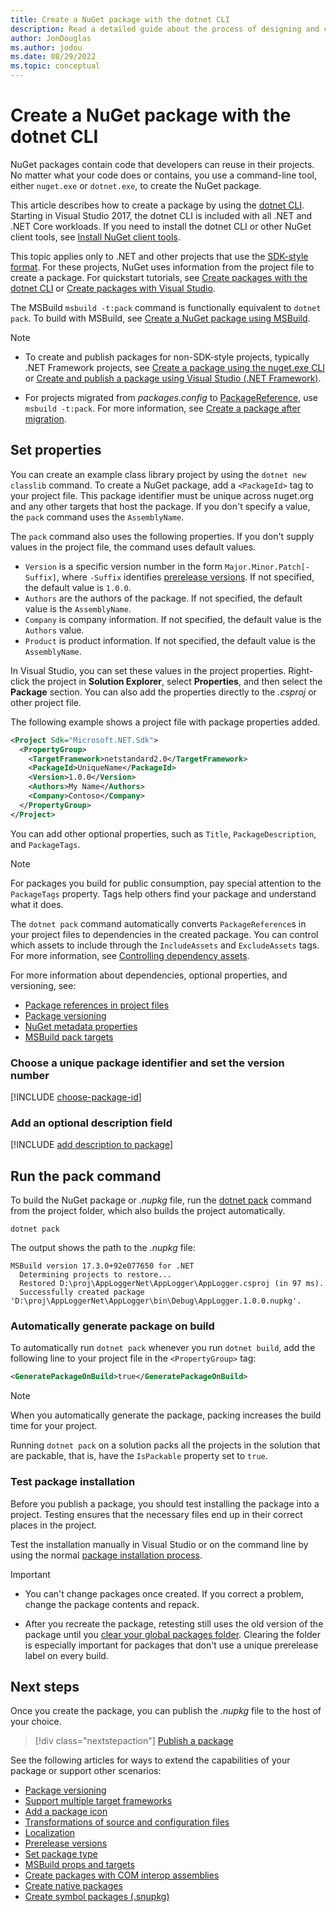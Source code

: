 ```yaml
---
title: Create a NuGet package with the dotnet CLI
description: Read a detailed guide about the process of designing and creating a NuGet package, including key decision points like files and versioning.
author: JonDouglas
ms.author: jodou
ms.date: 08/29/2022
ms.topic: conceptual
---
```


# Create a NuGet package with the dotnet CLI

NuGet packages contain code that developers can reuse in their projects. No matter what your code does or contains, you use a command-line tool, either `nuget.exe` or `dotnet.exe`, to create the NuGet package.

This article describes how to create a package by using the [dotnet CLI](). Starting in Visual Studio 2017, the dotnet CLI is included with all .NET and .NET Core workloads. If you need to install the dotnet CLI or other NuGet client tools, see [Install NuGet client tools](../install-nuget-client-tools.md).

This topic applies only to .NET and other projects that use the [SDK-style format](../resources/check-project-format.md). For these projects, NuGet uses information from the project file to create a package. For quickstart tutorials, see [Create packages with the dotnet CLI](../quickstart/create-and-publish-a-package-using-the-dotnet-cli.md) or [Create packages with Visual Studio](../quickstart/create-and-publish-a-package-using-visual-studio.md).

The MSBuild `msbuild -t:pack` command is functionally equivalent to `dotnet pack`. To build with MSBuild, see [Create a NuGet package using MSBuild](creating-a-package-msbuild.md).

> [!NOTE]
> - To create and publish packages for non-SDK-style projects, typically .NET Framework projects, see [Create a package using the nuget.exe CLI](Creating-a-Package.md) or [Create and publish a package using Visual Studio (.NET Framework)](../quickstart/create-and-publish-a-package-using-visual-studio-net-framework.md).
> 
> - For projects migrated from *packages.config* to [PackageReference](../consume-packages/package-references-in-project-files.md), use `msbuild -t:pack`. For more information, see [Create a package after migration](../consume-packages/migrate-packages-config-to-package-reference.md#create-a-package-after-migration).

## Set properties

You can create an example class library project by using the `dotnet new classlib` command. To create a NuGet package, add a `<PackageId>` tag to your project file. This package identifier must be unique across nuget.org and any other targets that host the package. If you don't specify a value, the `pack` command uses the `AssemblyName`.

The `pack` command also uses the following properties. If you don't supply values in the project file, the command uses default values.

- `Version` is a specific version number in the form `Major.Minor.Patch[-Suffix]`, where `-Suffix` identifies [prerelease versions](prerelease-packages.md). If not specified, the default value is `1.0.0`.
- `Authors` are the authors of the package. If not specified, the default value is the `AssemblyName`.
- `Company` is company information. If not specified, the default value is the `Authors` value.
- `Product` is product information. If not specified, the default value is the `AssemblyName`.

In Visual Studio, you can set these values in the project properties. Right-click the project in **Solution Explorer**, select **Properties**, and then select the **Package** section. You can also add the properties directly to the *.csproj* or other project file.

The following example shows a project file with package properties added.

```xml
<Project Sdk="Microsoft.NET.Sdk">
  <PropertyGroup>
    <TargetFramework>netstandard2.0</TargetFramework>
    <PackageId>UniqueName</PackageId>
    <Version>1.0.0</Version>
    <Authors>My Name</Authors>
    <Company>Contoso</Company>
  </PropertyGroup>
</Project>
```

You can add other optional properties, such as `Title`, `PackageDescription`, and `PackageTags`.

>[!NOTE]
> For packages you build for public consumption, pay special attention to the `PackageTags` property. Tags help others find your package and understand what it does.

The `dotnet pack` command automatically converts `PackageReference`s  in your project files to dependencies in the created package. You can control which assets to include through the `IncludeAssets` and `ExcludeAssets` tags. For more information, see [Controlling dependency assets](../consume-packages/package-references-in-project-files.md#controlling-dependency-assets).

For more information about dependencies, optional properties, and versioning, see:

- [Package references in project files](../consume-packages/package-references-in-project-files.md)
- [Package versioning](../concepts/package-versioning.md)
- [NuGet metadata properties](/dotnet/core/tools/csproj#nuget-metadata-properties)
- [MSBuild pack targets](../reference/msbuild-targets.md#pack-target)

### Choose a unique package identifier and set the version number

[!INCLUDE [choose-package-id](includes/choose-package-id.md)]

### Add an optional description field

[!INCLUDE [add description to package](includes/add-description.md)]

## Run the pack command

To build the NuGet package or *.nupkg* file, run the [dotnet pack](/dotnet/core/tools/dotnet-pack) command from the project folder, which also builds the project automatically.

```dotnetcli
dotnet pack
```

The output shows the path to the *.nupkg* file:

```output
MSBuild version 17.3.0+92e077650 for .NET
  Determining projects to restore...
  Restored D:\proj\AppLoggerNet\AppLogger\AppLogger.csproj (in 97 ms).
  Successfully created package 'D:\proj\AppLoggerNet\AppLogger\bin\Debug\AppLogger.1.0.0.nupkg'.
```

### Automatically generate package on build

To automatically run `dotnet pack` whenever you run `dotnet build`, add the following line to your project file in the `<PropertyGroup>` tag:

```xml
<GeneratePackageOnBuild>true</GeneratePackageOnBuild>
```

> [!NOTE]
> When you automatically generate the package, packing increases the build time for your project.

Running `dotnet pack` on a solution packs all the projects in the solution that are packable, that is, have the `IsPackable` property set to `true`.

### Test package installation

Before you publish a package, you should test installing the package into a project. Testing ensures that the necessary files end up in their correct places in the project.

Test the installation manually in Visual Studio or on the command line by using the normal [package installation process](../consume-packages/overview-and-workflow.md#ways-to-install-a-nuget-package).

> [!IMPORTANT]
> - You can't change packages once created. If you correct a problem, change the package contents and repack.
> 
> - After you recreate the package, retesting still uses the old version of the package until you [clear your global packages folder](../consume-packages/managing-the-global-packages-and-cache-folders.md#clearing-local-folders). Clearing the folder is especially important for packages that don't use a unique prerelease label on every build.

## Next steps

Once you create the package, you can publish the *.nupkg* file to the host of your choice.

> [!div class="nextstepaction"]
> [Publish a package](../nuget-org/publish-a-package.md)

See the following articles for ways to extend the capabilities of your package or support other scenarios:

- [Package versioning](../concepts/package-versioning.md)
- [Support multiple target frameworks](../create-packages/multiple-target-frameworks-project-file.md)
- [Add a package icon](../reference/nuspec.md#icon)
- [Transformations of source and configuration files](../create-packages/source-and-config-file-transformations.md)
- [Localization](../create-packages/creating-localized-packages.md)
- [Prerelease versions](../create-packages/prerelease-packages.md)
- [Set package type](../create-packages/set-package-type.md)
- [MSBuild props and targets](../concepts/MSBuild-props-and-targets.md)
- [Create packages with COM interop assemblies](../create-packages/author-packages-with-COM-interop-assemblies.md)
- [Create native packages](../guides/native-packages.md)
- [Create symbol packages (.snupkg)](symbol-packages-snupkg.md)
